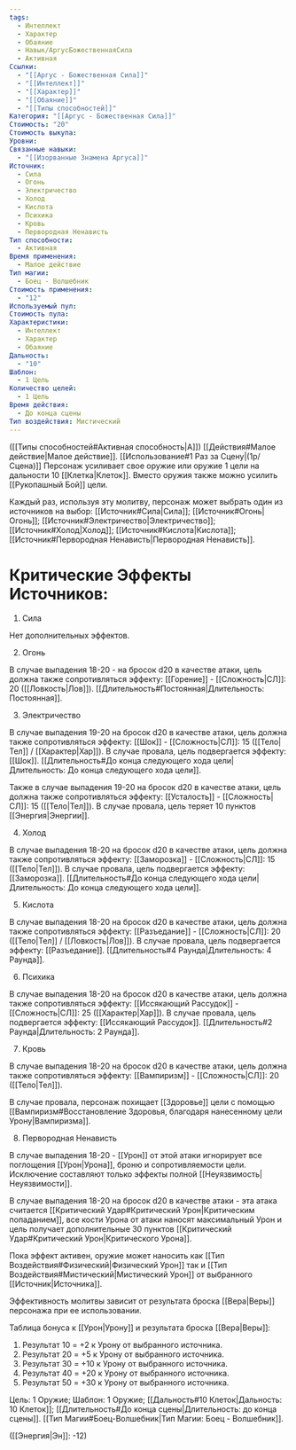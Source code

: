 ```yaml
---
tags:
  - Интеллект
  - Характер
  - Обаяние
  - Навык/АргусБожественнаяСила
  - Активная
Ссылки:
  - "[[Аргус - Божественная Сила]]"
  - "[[Интеллект]]"
  - "[[Характер]]"
  - "[[Обаяние]]"
  - "[[Типы способностей]]"
Категория: "[[Аргус - Божественная Сила]]"
Стоимость: "20"
Стоимость выкупа: 
Уровни: 
Связанные навыки:
  - "[[Изорванные Знамена Аргуса]]"
Источник:
  - Сила
  - Огонь
  - Электричество
  - Холод
  - Кислота
  - Психика
  - Кровь
  - Первородная Ненависть
Тип способности:
  - Активная
Время применения:
  - Малое действие
Тип магии:
  - Боец - Волшебник
Стоимость применения:
  - "12"
Используемый пул: 
Стоимость пула: 
Характеристики:
  - Интеллект
  - Характер
  - Обаяние
Дальность:
  - "10"
Шаблон:
  - 1 Цель
Количество целей:
  - 1 Цель
Время действия:
  - До конца сцены
Тип воздействия: Мистический
---
```

([[Типы способностей#Активная способность|А]]) [[Действия#Малое действие|Малое действие]]. [[Использование#1 Раз за Сцену|(1р/Сцена)]] Персонаж усиливает свое оружие или оружие 1 цели на дальности 10 [[Клетка|Клеток]]. Вместо оружия также можно усилить [[Рукопашный Бой]] цели.

Каждый раз, используя эту молитву, персонаж может выбрать один из источников на выбор: [[Источник#Сила|Сила]]; [[Источник#Огонь|Огонь]]; [[Источник#Электричество|Электричество]]; [[Источник#Холод|Холод]]; [[Источник#Кислота|Кислота]]; [[Источник#Первородная Ненависть|Первородная Ненависть]].
# Критические Эффекты Источников:

1. Сила

Нет дополнительных эффектов.

2. Огонь

В случае выпадения 18-20 - на бросок d20 в качестве атаки, цель должна также сопротивляться эффекту: [[Горение]] - [[Сложность|СЛ]]: 20 ([[Ловкость|Лов]]). [[Длительность#Постоянная|Длительность: Постоянная]].

3. Электричество

В случае выпадения 19-20 на бросок d20 в качестве атаки, цель должна также сопротивляться эффекту: [[Шок]] - [[Сложность|СЛ]]: 15 ([[Тело|Тел]] / [[Характер|Хар]]). В случае провала, цель подвергается эффекту: [[Шок]]. [[Длительность#До конца следующего хода цели|Длительность: До конца следующего хода цели]].

Также в случае выпадения 19-20 на бросок d20 в качестве атаки, цель должна также сопротивляться эффекту: [[Усталость]] - [[Сложность|СЛ]]: 15 ([[Тело|Тел]]). В случае провала, цель теряет 10 пунктов [[Энергия|Энергии]]. 

4. Холод

В случае выпадения 18-20 на бросок d20 в качестве атаки, цель должна также сопротивляться эффекту: [[Заморозка]] - [[Сложность|СЛ]]: 15 ([[Тело|Тел]]). В случае провала, цель подвергается эффекту: [[Заморозка]]. [[Длительность#До конца следующего хода цели|Длительность: До конца следующего хода цели]].

5. Кислота

В случае выпадения 18-20 на бросок d20 в качестве атаки, цель должна также сопротивляться эффекту: [[Разъедание]] - [[Сложность|СЛ]]: 20 ([[Тело|Тел]] / [[Ловкость|Лов]]). В случае провала, цель подвергается эффекту: [[Разъедание]]. [[Длительность#4 Раунда|Длительность: 4 Раунда]].

6. Психика

В случае выпадения 18-20 на бросок d20 в качестве атаки, цель должна также сопротивляться эффекту: [[Иссякающий Рассудок]] - [[Сложность|СЛ]]: 25 ([[Характер|Хар]]). В случае провала, цель подвергается эффекту: [[Иссякающий Рассудок]]. [[Длительность#2 Раунда|Длительность: 2 Раунда]].

7. Кровь

В случае выпадения 18-20 на бросок d20 в качестве атаки, цель должна также сопротивляться эффекту: [[Вампиризм]] - [[Сложность|СЛ]]: 20 ([[Тело|Тел]]).

В случае провала, персонаж похищает [[Здоровье]] цели с помощью [[Вампиризм#Восстановление Здоровья, благодаря нанесенному цели Урону|Вампиризма]].

8. Первородная Ненависть

В случае выпадения 18-20 - [[Урон]] от этой атаки игнорирует все поглощения [[Урон|Урона]], броню и сопротивляемости цели. Исключение составляют только эффекты полной [[Неуязвимость|Неуязвимости]]. 

В случае выпадения 18-20 на бросок d20 в качестве атаки - эта атака считается [[Критический Удар#Критический Урон|Критическим попаданием]], все кости Урона от атаки наносят максимальный Урон и цель получает дополнительные 30 пунктов [[Критический Удар#Критический Урон|Критического Урона]].
 
Пока эффект активен, оружие может наносить как [[Тип Воздействия#Физический|Физический Урон]] так и [[Тип Воздействия#Мистический|Мистический Урон]] от выбранного [[Источник|Источника]].

Эффективность молитвы зависит от результата броска [[Вера|Веры]] персонажа при ее использовании. 

Таблица бонуса к [[Урон|Урону]] и результата броска [[Вера|Веры]]:

1. Результат 10 = +2 к Урону от выбранного источника.
2. Результат 20 = +5 к Урону от выбранного источника.
3. Результат 30 = +10 к Урону от выбранного источника.
4. Результат 40 = +20 к Урону от выбранного источника.
5. Результат 50 = +30 к Урону от выбранного источника.

Цель: 1 Оружие; Шаблон: 1 Оружие; [[Дальность#10 Клеток|Дальность: 10 Клеток]]; [[Длительность#До конца сцены|Длительность: до конца сцены]]. [[Тип Магии#Боец-Волшебник|Тип Магии: Боец - Волшебник]].

([[Энергия|Эн]]: -12) 